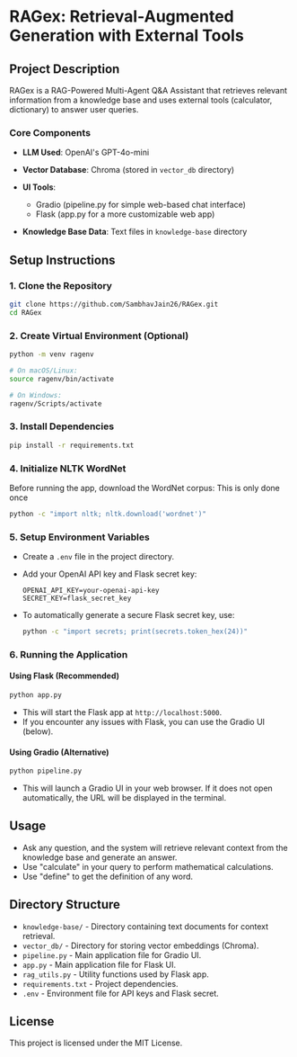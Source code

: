 # RAGex: Retrieval-Augmented Generation with External Tools

## Project Description

RAGex is a RAG-Powered Multi-Agent Q&A Assistant that retrieves relevant information from a knowledge base and uses external tools (calculator, dictionary) to answer user queries.

### Core Components

* **LLM Used**: OpenAI's GPT-4o-mini
* **Vector Database**: Chroma (stored in `vector_db` directory)
* **UI Tools**:

  * Gradio (pipeline.py for simple web-based chat interface)
  * Flask (app.py for a more customizable web app)
* **Knowledge Base Data**: Text files in `knowledge-base` directory

## Setup Instructions

### 1. Clone the Repository

```bash
git clone https://github.com/SambhavJain26/RAGex.git
cd RAGex
```

### 2. Create Virtual Environment (Optional)

```bash
python -m venv ragenv

# On macOS/Linux:
source ragenv/bin/activate

# On Windows:
ragenv/Scripts/activate
```

### 3. Install Dependencies

```bash
pip install -r requirements.txt
```

### 4. Initialize NLTK WordNet

Before running the app, download the WordNet corpus:
This is only done once

```bash
python -c "import nltk; nltk.download('wordnet')"
```

### 5. Setup Environment Variables

* Create a `.env` file in the project directory.
* Add your OpenAI API key and Flask secret key:

  ```
  OPENAI_API_KEY=your-openai-api-key
  SECRET_KEY=flask_secret_key
  ```
* To automatically generate a secure Flask secret key, use:

  ```bash
  python -c "import secrets; print(secrets.token_hex(24))"
  ```

### 6. Running the Application

#### Using Flask (Recommended)

```bash
python app.py
```

* This will start the Flask app at `http://localhost:5000`.
* If you encounter any issues with Flask, you can use the Gradio UI (below).

#### Using Gradio (Alternative)

```bash
python pipeline.py
```

* This will launch a Gradio UI in your web browser. If it does not open automatically, the URL will be displayed in the terminal.

## Usage

* Ask any question, and the system will retrieve relevant context from the knowledge base and generate an answer.
* Use "calculate" in your query to perform mathematical calculations.
* Use "define" to get the definition of any word.

## Directory Structure

* `knowledge-base/` - Directory containing text documents for context retrieval.
* `vector_db/` - Directory for storing vector embeddings (Chroma).
* `pipeline.py` - Main application file for Gradio UI.
* `app.py` - Main application file for Flask UI.
* `rag_utils.py` - Utility functions used by Flask app.
* `requirements.txt` - Project dependencies.
* `.env` - Environment file for API keys and Flask secret.

## License

This project is licensed under the MIT License.
